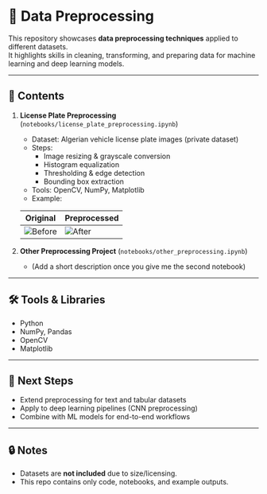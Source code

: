 # 🧹 Data Preprocessing 

This repository showcases **data preprocessing techniques** applied to different datasets.  
It highlights skills in cleaning, transforming, and preparing data for machine learning and deep learning models.  

---

## 📂 Contents
1. **License Plate Preprocessing** (`notebooks/license_plate_preprocessing.ipynb`)  
   - Dataset: Algerian vehicle license plate images (private dataset)  
   - Steps:
     - Image resizing & grayscale conversion
     - Histogram equalization
     - Thresholding & edge detection
     - Bounding box extraction
   - Tools: OpenCV, NumPy, Matplotlib  
   - Example:  

   | Original | Preprocessed |
   |----------|--------------|
   | ![Before](images/sample_before.png) | ![After](images/sample_after.png) |

2. **Other Preprocessing Project** (`notebooks/other_preprocessing.ipynb`)  
   - (Add a short description once you give me the second notebook)  

---

## 🛠️ Tools & Libraries
- Python  
- NumPy, Pandas  
- OpenCV  
- Matplotlib  

---

## 🚀 Next Steps
- Extend preprocessing for text and tabular datasets  
- Apply to deep learning pipelines (CNN preprocessing)  
- Combine with ML models for end-to-end workflows  

---

## 🔒 Notes
- Datasets are **not included** due to size/licensing.  
- This repo contains only code, notebooks, and example outputs.  
